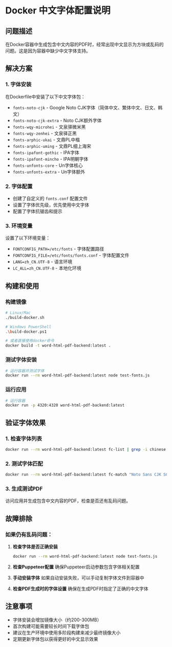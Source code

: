 # Docker 中文字体配置说明

## 问题描述
在Docker容器中生成包含中文内容的PDF时，经常出现中文显示为方块或乱码的问题。这是因为容器中缺少中文字体支持。

## 解决方案

### 1. 字体安装
在Dockerfile中安装了以下中文字体包：
- `fonts-noto-cjk` - Google Noto CJK字体（简体中文、繁体中文、日文、韩文）
- `fonts-noto-cjk-extra` - Noto CJK额外字体
- `fonts-wqy-microhei` - 文泉驿微米黑
- `fonts-wqy-zenhei` - 文泉驿正黑
- `fonts-arphic-ukai` - 文鼎PL中楷
- `fonts-arphic-uming` - 文鼎PL细上海宋
- `fonts-ipafont-gothic` - IPA字体
- `fonts-ipafont-mincho` - IPA明朝字体
- `fonts-unfonts-core` - Un字体核心
- `fonts-unfonts-extra` - Un字体额外

### 2. 字体配置
- 创建了自定义的 `fonts.conf` 配置文件
- 设置了字体优先级，优先使用中文字体
- 配置了字体抗锯齿和提示

### 3. 环境变量
设置了以下环境变量：
- `FONTCONFIG_PATH=/etc/fonts` - 字体配置路径
- `FONTCONFIG_FILE=/etc/fonts/fonts.conf` - 字体配置文件
- `LANG=zh_CN.UTF-8` - 语言环境
- `LC_ALL=zh_CN.UTF-8` - 本地化环境

## 构建和使用

### 构建镜像
```bash
# Linux/Mac
./build-docker.sh

# Windows PowerShell
.\build-docker.ps1

# 或者直接使用docker命令
docker build -t word-html-pdf-backend:latest .
```

### 测试字体安装
```bash
# 运行容器并测试字体
docker run --rm word-html-pdf-backend:latest node test-fonts.js
```

### 运行应用
```bash
# 运行容器
docker run -p 4320:4320 word-html-pdf-backend:latest
```

## 验证字体效果

### 1. 检查字体列表
```bash
docker run --rm word-html-pdf-backend:latest fc-list | grep -i chinese
```

### 2. 测试字体匹配
```bash
docker run --rm word-html-pdf-backend:latest fc-match "Noto Sans CJK SC"
```

### 3. 生成测试PDF
访问应用并生成包含中文内容的PDF，检查是否还有乱码问题。

## 故障排除

### 如果仍有乱码问题：

1. **检查字体是否正确安装**
   ```bash
   docker run --rm word-html-pdf-backend:latest node test-fonts.js
   ```

2. **检查Puppeteer配置**
   确保Puppeteer启动参数包含字体相关配置

3. **手动安装字体**
   如果自动安装失败，可以手动复制字体文件到容器中

4. **检查PDF生成时的字体设置**
   确保在生成PDF时指定了正确的中文字体

## 注意事项

- 字体安装会增加镜像大小（约200-300MB）
- 首次构建可能需要较长时间下载字体包
- 建议在生产环境中使用多阶段构建来减少最终镜像大小
- 定期更新字体包以获得更好的中文显示效果 